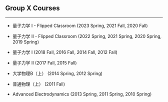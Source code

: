 ## **Group X Courses**

***

* 量子力学 I - Flipped Classroom (2023 Spring, 2021 Fall, 2020 Fall)

* 量子力学 II - Flipped Classroom (2022 Spring, 2021 Spring, 2020 Spring, 2019 Spring)

* 量子力学 I (2018 Fall, 2016 Fall, 2014 Fall, 2012 Fall)

* 量子力学 II (2017 Fall, 2015 Fall)

* 大学物理B（上） (2014 Spring, 2012 Spring)

* 普通物理（上） (2011 Fall)

* Advanced Electrodynamics (2013 Spring, 2011 Spring, 2010 Spring)